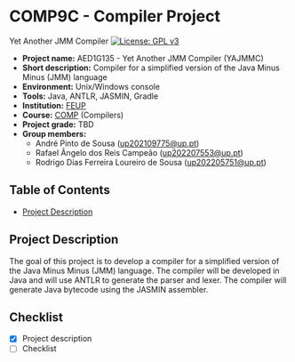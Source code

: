 # COMP9C - Compiler Project

Yet Another JMM Compiler
[![License: GPL v3](https://img.shields.io/badge/License-GPLv3-blue.svg)](https://www.gnu.org/licenses/gpl-3.0)

- **Project name:** AED1G135 - Yet Another JMM Compiler (YAJMMC)
- **Short description:** Compiler for a simplified version of the Java Minus Minus (JMM) language
- **Environment:** Unix/Windows console
- **Tools:** Java, ANTLR, JASMIN, Gradle
- **Institution:** [FEUP](https://sigarra.up.pt/feup/en/web_page.Inicial)
- **Course:** [COMP](https://sigarra.up.pt/feup/pt/UCURR_GERAL.FICHA_UC_VIEW?pv_ocorrencia_id=520331) (Compilers)
- **Project grade:** TBD
- **Group members:**
    - André Pinto de Sousa (up202109775@up.pt)
    - Rafael Ângelo dos Reis Campeão (up202207553@up.pt)
    - Rodrigo Dias Ferreira Loureiro de Sousa (up202205751@up.pt)

## Table of Contents
- [Project Description](#project-description)

## Project Description
The goal of this project is to develop a compiler for a simplified version of the Java Minus Minus (JMM) language. The compiler will be developed in Java and will use ANTLR to generate the parser and lexer. The compiler will generate Java bytecode using the JASMIN assembler.

## Checklist
- [x] Project description
- [ ] Checklist